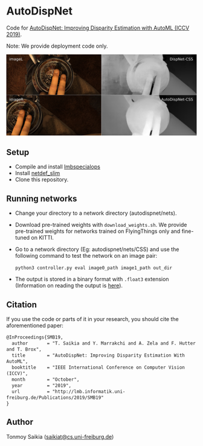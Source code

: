 # AutoDispNet
Code for [AutoDispNet: Improving Disparity Estimation with AutoML (ICCV 2019)](https://lmb.informatik.uni-freiburg.de/Publications/2019/SMB19/).

Note: We provide deployment code only.

![](teaser-1.png)


## Setup
* Compile and install [lmbspecialops](https://github.com/lmb-freiburg/lmbspecialops/tree/eccv18)
* Install [netdef_slim](https://github.com/lmb-freiburg/netdef_slim)
* Clone this repository.

## Running networks
* Change your directory to a network directory (autodispnet/nets).
* Download pre-trained weights with `download_weights.sh`.
  We provide pre-trained weights for networks trained on FlyingThings only and fine-tuned on KITTI.
* Go to a network directory (Eg: autodispnet/nets/CSS) and use the following command to test the network on an image pair:

  `python3 controller.py eval image0_path image1_path out_dir`
* The output is stored in a binary format with `.float3` extension (Information on reading the output is [here](https://github.com/lmb-freiburg/netdef_models/blob/master/README.md)).

## Citation
If you use the code or parts of it in your research, you should cite the aforementioned paper:
```
@InProceedings{SMB19,
  author       = "T. Saikia and Y. Marrakchi and A. Zela and F. Hutter and T. Brox",
  title        = "AutoDispNet: Improving Disparity Estimation With AutoML",
  booktitle    = "IEEE International Conference on Computer Vision (ICCV)",
  month        = "October",
  year         = "2019",
  url          = "http://lmb.informatik.uni-freiburg.de/Publications/2019/SMB19"
}
```

## Author
Tonmoy Saikia (saikiat@cs.uni-freiburg.de)
